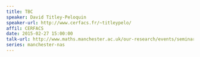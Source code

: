 ```yaml
---
title: TBC
speaker: David Titley-Peloquin
speaker-url: http://www.cerfacs.fr/~titleypelo/
affil: CERFACS
date: 2015-02-27 15:00:00
talk-url: http://www.maths.manchester.ac.uk/our-research/events/seminars/numerical-analysis-and-scientific-computing/tbc-3.htm
series: manchester-nas
---
```

